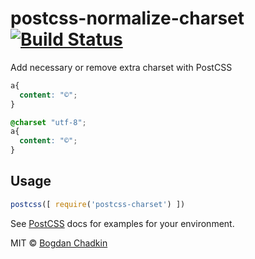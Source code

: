 # postcss-normalize-charset [![Build Status][ci-img]][ci]

Add necessary or remove extra charset with PostCSS

```css
a{
  content: "©";
}
```

```css
@charset "utf-8";
a{
  content: "©";
}
```

## Usage

```js
postcss([ require('postcss-charset') ])
```

See [PostCSS] docs for examples for your environment.

MIT © [Bogdan Chadkin](mailto:trysound@yandex.ru)

[PostCSS]: https://github.com/postcss/postcss
[ci-img]:  https://travis-ci.org/TrySound/postcss-charset.svg
[ci]:      https://travis-ci.org/TrySound/postcss-charset
